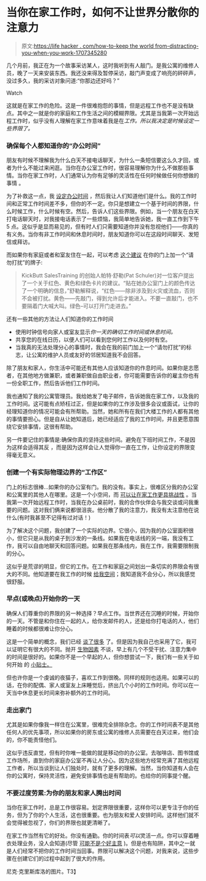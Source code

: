 # 当你在家工作时，如何不让世界分散你的注意力

> 原文:[https://life hacker . com/how-to-keep the world from-distracting-you-when-you-work-1707345280](https://lifehacker.com/how-to-keep-the-world-from-distracting-you-when-you-wor-1707345280)

几个月前，我正在为一个故事采访某人，这时我听到有人敲门。是我公寓的维修人员，晚了一天来安装东西。我还没来得及暂停采访，敲门声变成了响亮的砰砰声，没过多久，我的采访对象问道:“你那边还好吗？”

Watch

这就是在家工作的危险。这是一件很难抱怨的事情，但是远程工作也不是没有缺点。其中之一就是你的家庭和工作生活之间的模糊界限。尤其是当我第一次开始远程工作时，似乎没有人理解在家工作意味着我是在*工作。所以我决定是时候设定一些界限了。*

### 确保每个人都知道你的“办公时间”

朋友有时候不理解我为什么白天不接电话聊天，为什么一条短信要这么久才回，或者为什么不能过来闲逛。当你在办公室工作时，很容易理解你为什么不做那些事情。当你在家工作时，人们通常认为你有足够的灵活性在任何时候做任何你想做的事情 。

为了补救这一点，我 [设定办公时间](https://lifehacker.com/set-boundaries-to-stay-sane-working-from-home-5271518) ，然后我让人们知道他们是什么。我的工作时间和正常工作时间差不多，但你的不一定。你只是想建立一个基于时间的界限，什么时候工作，什么时候有空。然后，告诉人们这些界限。例如，当一个朋友在白天打电话聊天时，对我接电话表示了一些烦恼，我简单地告诉她，我一直工作到下午 5 点。这似乎是显而易见的，但有时人们只需要知道你并没有忽视他们——你真的有义务。当你有非工作时间和休息时间时，朋友知道你可以在这段时间聊天、发短信或拜访。

而如果你有家庭或者和室友住在一起，可以考虑 [这个建议](http://www.womenpoweringbusiness.com/working-from-home-be-sure-to-establish-boundaries/) 在你的门上加一个“请勿打扰”的牌子:

> KickButt SalesTraining 的创始人帕特·舒勒(Pat Schuler)对一位客户提出了一个关于红色、黄色和绿色卡片的建议。“贴在她办公室门上的颜色传达了一个明确的信息，”舒勒解释说，“红色——除非涉及到火灾或流血，否则不会被打扰。黄色——先敲门，得到允许后才能进入。不要一直敲门，也不要隔着门大喊大叫。绿色–可以打开门走进去。”

还有一些其他的方法让人们知道你的工作时间

*   使用时钟信号向家人或室友显示*你一天的确切工作时间或休息时间。*
*   共享您的在线日历，以便人们可以看到您何时工作以及何时有空。
*   当我真的无法处理分心的事情时，我会在我的前门加上一个“请勿打扰”的标志，让公寓的维护人员或友好的邻居知道我不会回答。

除了朋友和家人，你生活中可能还有其他人应该知道你的作息时间。如果你是志愿者，在其他地方做兼职，或者兼职做自由职业者，你可能需要告诉你的雇主你也有一份全职工作，然后告诉他们工作时间。

我也通知了我的公寓管理员。我给她发了电子邮件，告诉她我在家工作，以及我的工作时间。这可能有点矫枉过正，但是如果你的工作涉及很多会议或面试，让你的经理知道你的情况可能会有所帮助。当然，她和所有在我们大楼工作的人都有其他的事情要担心。但是自从让她知道后，她已经适应了我的工作时间，并且更愿意围绕它安排事情，这很有帮助。

另一件要记住的事情是:确保你真的坚持这些时间。避免在下班时间工作，不是因为这样会适得其反 ，而是因为这样会让人觉得你一直在工作，让你设定的界限变得毫无意义。

### 创建一个有实际物理边界的“工作区”

门上的标志很棒...如果你的办公室有门。我的没有。事实上，很难区分我的办公室和公寓里的其他人在哪里。这是一个小空间，而 [可以让在家工作更具挑战性](http://lifehacker.com/how-to-work-from-home-effectively-when-youre-short-on-s-1680417963) 。当我第一次开始远程工作时，当我在办公桌前时，我的合作伙伴会与我交谈或问我重要的问题。这对我们俩来说都很沮丧。他分散了我的注意力，我没有太注意他在说什么(有时我甚至不记得有过对话！)

为了解决这个问题，我创建了一个实际的边界。它很小，因为我的办公室面积很小，但它只是从我的桌子到沙发的一条线。如果我在电话线的另一端，我没有工作，我可以自由地聊天和回答问题。如果我在那条线内，我在工作，我需要限制我的分心。

这似乎是荒谬的明显，但它的工作。在工作和家庭之间划出一条切实的界限会有很大的不同。他知道要在我工作的时候 [给我空间](https://lifehacker.com/three-rules-to-follow-when-you-live-with-someone-who-wo-1644443242)；我知道我不会分心，所以我感觉很舒服。

### 早点(或晚点)开始你的一天

确保人们尊重你的界限的另一种选择？早点工作。当世界还在沉睡的时候，开始你的一天。不管是和你住在一起的人，给你发邮件的人，还是给你打电话的人，他们睡着的时候都很难让你分心。

这是一个简单的概念，我们已经 [谈了很多](http://lifehacker.com/learn-to-become-a-morning-person-with-this-free-email-c-1679225030) 了。但是因为我自己也采用了它，我可以证明它有很大的不同。抛开 [生物因素](http://lifehacker.com/why-youre-not-a-morning-person-and-how-to-become-one-514388263) 不谈，早上有几个不受干扰、注意力集中的时间是很好的。如果你不是一个早起的人，但你想尝试一下，我们有一些关于如何开始 的 [小贴士。](https://lifehacker.com/a-night-owls-guide-to-more-productive-mornings-1496863415)

但也许你是一个虔诚的夜猫子，喜欢工作到很晚。同样的规则也适用。如果可以的话，在你的配偶、家人或室友上床睡觉后，挤出几个小时的工作时间。你可以在一天当中休息更长时间来弥补额外的工作时间。

### **走出家门**

尤其是如果你像我一样住在公寓里，很难完全排除杂念。你的工作时间表不是其他任何人的优先事项，所以如果你的房东或公寓的维修人员需要在白天过来，他们会的，你不能责怪他们。

这似乎违反直觉，但有时你唯一能做的就是移动你的办公室。去咖啡店、图书馆或工作场所，直到你的家庭办公室不再让人分心。因为这些地方经常充满了其他远程工作者，所以当谈到让人们独处时，就有了更多的理解。当然，当你知道有人会在你的公寓时，保持灵活性，避免安排事情也是有帮助的。也给你的同事提个醒。

### 不要过度劳累:为你的朋友和家人腾出时间

当你在家工作时，总是工作很容易。划定界限很重要，这样你可以更专注于你的任务，但为了你的个人生活，这也很重要。也为朋友和爱人安排时间。这样他们就不会觉得被忽视了，你们的界限也就更清晰了。

在家工作当然有它的好处。你没有通勤。你的时间表*可以*灵活一点。你可以穿着睡衣处理业务，没人会知道(尽管 [可能不是个好主意](http://lifehacker.com/dress-for-the-office-to-increase-telecommuting-producti-5539022) )。但是也有陷阱，其中之一就是人们经常不把你的工作时间当回事。界限可以解决这个问题，对我来说，这些步骤在创建它们的过程中起到了很大的作用。

尼克·克里斯库洛的图片。T3】